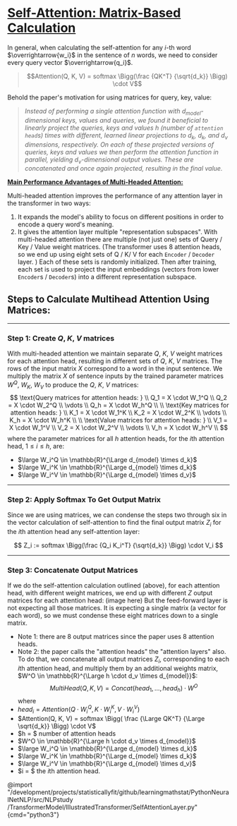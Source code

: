 # [Self-Attention: Matrix-Based Calculation](https://hyp.is/CnIFQPmBEemRzANcMgPbEA/arxiv.org/pdf/1706.03762.pdf)



In general, when calculating the self-attention for any $i$-th word $\overrightarrow{w_i}$ in the sentence of $n$ words, we need to consider every query vector $\overrightarrow{q_i}$.

  [388fda78]: https://www.portent.com/blog/copywriting/content-strategy/atom-markdown.htm "TITLE HERE"

> $$Attention(Q, K, V) = softmax \Bigg(\frac {QK^T} {\sqrt{d_k}} \Bigg) \cdot V$$

Behold the paper's motivation for using matrices for query, key, value:

> *Instead of performing a single attention function with $d_{model}$-dimensional keys, values and queries, we found it beneficial to linearly project the queries, keys and values $h$ (number of `attention head`s) times with different, learned linear projections to $d_k$, $d_k$, and $d_v$ dimensions, respectively. On each of these projected versions of queries, keys and values we then perform the attention function in parallel, yielding $d_v$-dimensional output values. These are concatenated and once again projected, resulting in the final value.*

[**Main Performance Advantages of Multi-Headed Attention:**](https://hyp.is/kCkDMhkqEeqn1zuEinQcSg/arxiv.org/pdf/1706.03762.pdf)

Multi-headed attention improves the performance of any attention layer in the transformer in two ways:

1. It expands the model's ability to focus on different positions in order to encode a query word's meaning.
2. It gives the attention layer multiple "representation subspaces". With multi-headed attention there are multiple (not just one) sets of Query / Key / Value weight matrices. (The transformer uses 8 attention heads, so we end up using eight sets of Q / K/ V for each `Encoder` / `Decoder` layer. ) Each of these sets is randomly initialized. Then after training, each set is used to project the input embeddings (vectors from lower `Encoder`s / `Decoder`s) into a different representation subspace.



## Steps to Calculate Multihead Attention Using Matrices:
---
### Step 1: Create $Q$, $K$, $V$ matrices
With multi-headed attention we maintain separate $Q$, $K$, $V$ weight matrices for each attention head, resulting in different sets of $Q$, $K$, $V$ matrices. The rows of the input matrix $X$ correspond to a word in the input sentence. We multiply the matrix $X$ of sentence inputs by the trained parameter matrices $W^Q$, $W_K$, $W_V$ to produce the $Q$, $K$, $V$ matrices:
$$
\text{Query matrices for attention heads: } \\
Q_1 = X \cdot W_1^Q \\
Q_2 = X \cdot W_2^Q \\
\vdots \\
Q_h = X \cdot W_h^Q \\
\\
\text{Key matrices for attention heads: } \\
K_1 = X \cdot W_1^K \\
K_2 = X \cdot W_2^K \\
\vdots \\
K_h = X \cdot W_h^K \\
\\
\text{Value matrices for attention heads: } \\
V_1 = X \cdot W_1^V \\
V_2 = X \cdot W_2^V \\
\vdots \\
V_h = X \cdot W_h^V \\
$$
where the parameter matrices for all $h$ attention heads, for the $i$th attention head, $1 \leq i \leq h$, are:
- $\large W_i^Q \in \mathbb{R}^{\Large d_{model} \times d_k}$
- $\large W_i^K \in \mathbb{R}^{\Large d_{model} \times d_k}$
- $\large W_i^V \in \mathbb{R}^{\Large d_{model} \times d_v}$


---

### Step 2: Apply Softmax To Get Output Matrix

Since we are using matrices, we can condense the steps two through six in the vector calculation of self-attention to find the final output matrix $Z_i$ for the $i$th attention head any self-attention layer:

$$
Z_i := softmax \Bigg(\frac {Q_i K_i^T} {\sqrt{d_k}} \Bigg) \cdot V_i
$$

---

### Step 3: Concatenate Output Matrices

If we do the self-attention calculation outlined (above), for each attention head, with different weight matrices, we end up with different $Z$ output matrices for each attention head: (image here)
But the feed-forward layer is not expecting all those matrices. It is expecting a single matrix (a vector for each word), so we must condense these eight matrices down to a single matrix.
- Note 1: there are $8$ output matrices since the paper uses $8$ attention heads.
- Note 2: the paper calls the "attention heads" the "attention layers" also.
To do that, we concatenate all output matrices $Z_i$, corresponding to each $i$th attention head, and multiply them by an additional weights matrix, $W^O \in \mathbb{R}^{\Large h \cdot d_v \times d_{model}}$:
$$
MultiHead(Q, K, V) = Concat(head_1, ..., head_h) \cdot W^O
$$
where
- $head_i = Attention(Q \cdot W_i^Q, K \cdot W_i^K, V \cdot W_i^V)$
- $Attention(Q, K, V) = softmax \Bigg( \frac {\Large QK^T} {\Large \sqrt{d_k}} \Bigg) \cdot V$
- $h = $ number of attention heads
- $W^O \in \mathbb{R}^{\Large h \cdot d_v \times d_{model}}$
- $\large W_i^Q \in \mathbb{R}^{\Large d_{model} \times d_k}$
- $\large W_i^K \in \mathbb{R}^{\Large d_{model} \times d_k}$
- $\large W_i^V \in \mathbb{R}^{\Large d_{model} \times d_v}$
- $i = $ the $i$th attention head.

@import "/development/projects/statisticallyfit/github/learningmathstat/PythonNeuralNetNLP/src/NLPstudy
/TransformerModel/IllustratedTransformer/SelfAttentionLayer.py" {cmd="python3"}
